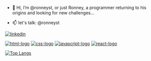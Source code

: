 - 👋 Hi, I’m @ronneyst, or just Ronney, a programmer returning to his origins and looking for new challenges...

- 📫 let's talk: @ronneyst

<a href="https://www.linkedin.com/in/ronney-santos/" target="_blank"><img src="https://img.shields.io/badge/LinkedIn-0077B5?style=for-the-badge&logo=linkedin&logoColor=white" alt="linkedin"></a> 

<a href="https://github.com/ronneyst"><img src="https://img.shields.io/badge/HTML5-E34F26?style=for-the-badge&logo=html5&logoColor=white" alt="html-logo"></img></a>
<a href="https://github.com/ronneyst"><img src="https://img.shields.io/badge/CSS3-1572B6?style=for-the-badge&logo=css3&logoColor=white" alt="css-logo"></img></a>
<a href="https://github.com/ronneyst"><img src="https://img.shields.io/badge/JavaScript-F7DF1E?style=for-the-badge&logo=javascript&logoColor=black" alt="javascript-logo"></img></a>
<a href="https://github.com/ronneyst"><img src="https://img.shields.io/badge/React-20232A?style=for-the-badge&logo=react&logoColor=61DAFB" alt="react-logo"></img></a>

[![Top Langs](https://github-readme-stats.vercel.app/api/top-langs/?username=ronneyst)](https://github.com/anuraghazra/github-readme-stats)

